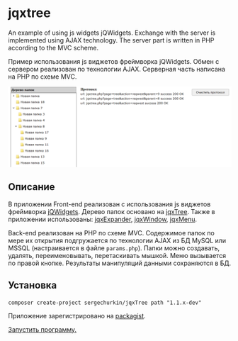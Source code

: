 # jqxtree
An example of using js widgets jQWidgets. Exchange with the server is implemented using AJAX technology. The server part is written in PHP according to the MVC scheme.

Пример использования js виджетов фреймворка jQWidgets. Обмен с сервером реализован по технологии AJAX. Серверная часть написана на PHP по схеме MVC.

![Скрин приложения](jqxtree.png)

## Описание

В приложении Front-end реализован с использования js виджетов фреймворка [jQWidgets](https://www.jqwidgets.com).
Дерево папок основано на [jqxTree](https://www.jqwidgets.com/jquery-widgets-demo/demos/jqxtree/).
Также в приложении использованы: [jqxExpander](https://www.jqwidgets.com/jquery-widgets-demo/demos/jqxexpander/index.htm), [jqxWindow](https://www.jqwidgets.com/jquery-widgets-demo/demos/jqxwindow/index.htm#demos/jqxwindow/defaultfunctionality.htm), [jqxMenu](https://www.jqwidgets.com/jquery-widgets-demo/demos/jqxmenu/index.htm).

Back-end реализован на PHP по схеме MVC.
Содержимое папок по мере их открытия подгружается по технологии AJAX из БД MySQL или MSSQL (настраивается в файле `params.php`).
Папки можно создавать, удалять, переименовывать, перетаскивать мышкой. Меню вызывается по правой кнопке. 
Результаты манипуляций данными сохраняются в БД.

## Установка

```
composer create-project sergechurkin/jqxTree path "1.1.x-dev"
```
Приложение зарегистрировано на
[packagist](https://packagist.org/packages/sergechurkin/jqxTree).

[Запустить программу.]( http://sergechurkin.vacau.com/jqxtree.php)
